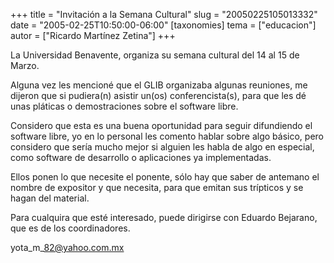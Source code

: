 +++
title = "Invitación a la Semana Cultural"
slug = "20050225105013332"
date = "2005-02-25T10:50:00-06:00"
[taxonomies]
tema = ["educacion"]
autor = ["Ricardo Martínez Zetina"]
+++

La Universidad Benavente, organiza su semana cultural del 14 al 15 de
Marzo.

Alguna vez les mencioné que el GLIB organizaba algunas reuniones, me
dijeron que si pudiera(n) asistir un(os) conferencista(s), para que les
dé unas pláticas o demostraciones sobre el software libre.

<!-- more -->
Considero que esta es una buena oportunidad para seguir difundiendo el
software libre, yo en lo personal les comento hablar sobre algo básico,
pero considero que sería mucho mejor si alguien les habla de algo en
especial, como software de desarrollo o aplicaciones ya implementadas.

Ellos ponen lo que necesite el ponente, sólo hay que saber de antemano
el nombre de expositor y que necesita, para que emitan sus trípticos y
se hagan del material.

Para cualquira que esté interesado, puede dirigirse con Eduardo
Bejarano, que es de los coordinadores.

yota_m\_82@yahoo.com.mx
